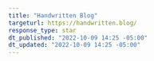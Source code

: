 ```yaml
---
title: "Handwritten Blog"
targeturl: https://handwritten.blog/ 
response_type: star
dt_published: "2022-10-09 14:25 -05:00"
dt_updated: "2022-10-09 14:25 -05:00"
---
```

